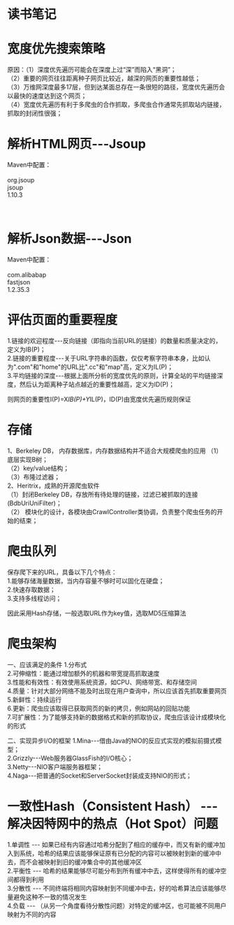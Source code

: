 #  读书笔记

# 宽度优先搜索策略
原因：（1）深度优先遍历可能会在深度上过“深”而陷入“黑洞”；    
      （2）重要的网页往往距离种子网页比较近，越深的网页的重要性越低；   
      （3）万维网深度最多17层，但到达某面总存在一条很短的路径，宽度优先遍历会以最快的速度达到这个网页；  
      （4）宽度优先遍历有利于多爬虫的合作抓取，多爬虫合作通常先抓取站内链接，抓取的封闭性很强；
      
      
# 解析HTML网页---Jsoup
Maven中配置：   
      <dependency>   
         <groupId>org.jsoup</gorup>   
         <artifactId>jsoup</artifactId>   
         <version>1.10.3</version>   
      </dependency>   
      
      
# 解析Json数据---Json
Maven中配置：   
      <dependency>   
         <groupId>com.alibabap</gorup>   
         <artifactId>fastjson</artifactId>   
         <version>1.2.35.3</version>   
      </dependency>   


# 评估页面的重要程度
1.链接的欢迎程度---反向链接（即指向当前URL的链接）的数量和质量决定的，定义为IB(P)；   
2.链接的重要程度---关于URL字符串的函数，仅仅考察字符串本身，比如认为".com"和"home"的URL比".cc"和"map"高，定义为IL(P)；   
3.平均链接的深度---根据上面所分析的宽度优先的原则，计算全站的平均链接深度，然后认为距离种子站点越近的重要性越高，定义为ID(P)；   

则网页的重要性I(P)=X*IB(P)+Y*IL(P)，ID(P)由宽度优先遍历规则保证   


# 存储
1、Berkeley DB， 内存数据库，内存数据结构并不适合大规模爬虫的应用
   （1）底层实现B树；   
   （2）key/value结构；  
   （3）布隆过滤器；      
2、Heritrix，成熟的开源爬虫软件    
   （1）封闭Berkeley DB，存放所有待处理的链接，过滤已被抓取的连接(BdbUriUniFilter)；   
   （2） 模块化的设计，各模块由CrawlController类协调，负责整个爬虫任务的开始的结束；  


# 爬虫队列
保存爬下来的URL，具备以下几个特点：  
1.能够存储海量数据，当内存容量不够时可以固化在硬盘；     
2.快速存取数据；  
3.支持多线程访问；  

因此采用Hash存储，一般选取URL作为key值，选取MD5压缩算法  


# 爬虫架构
一、应该满足的条件
1.分布式  
2.可伸缩性：能通过增加额外的机器和带宽提高抓取速度  
3.性能和有效性：有效使用系统资源，如CPU、网络带宽、和存储空间  
4.质量：针对大部分网络不能及时出现在用户查询中，所以应该首先抓取重要网页  
5.新鲜性：持续运行  
6.更新：爬虫应该取得已获取网页的新的拷贝，例如网站的回贴功能  
7.可扩展性：为了能够支持新的数据格式和新的抓取协议，爬虫应该设计成模块化的形式  

二、实现异步I/O的框架
1.Mina---借由Java的NIO的反应式实现的模拟前摄式模型；  
2.Grizzly---Web服务器GlassFish的I/O核心；  
3.Netty---NIO客户端服务器框架；  
4.Naga---把普通的Socket和ServerSocket封装成支持NIO的形式；  


# 一致性Hash（Consistent Hash） ---解决因特网中的热点（Hot Spot）问题
1.单调性 --- 如果已经有内容通过哈希分配到了相应的缓存中，而又有新的缓冲加入到系统，哈希的结果应该能够保证原有已分配的内容可以被映射到新的缓冲中去，而不会被映射到旧的缓冲集合中的其他缓冲区   
2.平衡性 --- 哈希的结果能够尽可能分布到所有缓冲中去，这样使得所有的缓冲空间都得到利用   
3.分散性 --- 不同终端将相同内容映射到不同缓冲中去，好的哈希算法应该能够尽量避免这种不一致的情况发生  
4.负载 --- （从另一个角度看待分散性问题）对特定的缓冲区，也可能被不同用户映射为不同的内容




